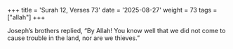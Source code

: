 +++
title = 'Surah 12, Verses 73'
date = '2025-08-27'
weight = 73
tags = ["allah"]
+++

Joseph’s brothers replied, “By Allah! You know well that we did not come to cause trouble in the land, nor are we thieves.”